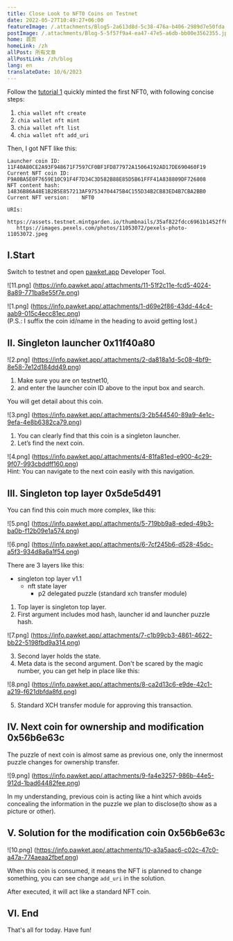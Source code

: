 ```yaml
---
title: Close Look to NFT0 Coins on Testnet
date: 2022-05-27T10:49:27+06:00
featureImage: /.attachments/Blog5-2a613d8d-5c38-476a-b406-2989d7e50fda.jpg
postImage: /.attachments/Blog-5-5f57f9a4-ea47-47e5-a6db-bb00e3562355.jpg
home: 首页
homeLink: /zh
allPost: 所有文章
allPostLink: /zh/blog
lang: en
translateDate: 10/6/2023
---
```


Follow the [tutorial 1](https://docs.chia.net/docs/15resources/nft_dev_guide/) quickly minted the first NFT0, with following concise steps:

1. `chia wallet nft create`
2. `chia wallet nft mint`
3. `chia wallet nft list`
4. `chia wallet nft add_uri`

Then, I got NFT like this:

```
Launcher coin ID:       11F40A80CE2A93F948671F7597CF0BF1FD877972A15064192AD17DE690460F19
Current NFT coin ID:    F9A0BA5E0F7659E10C91F4F7D34C3D582B88E85D5B61FFF41A838809DF726808
NFT content hash:       14836B86A48E1B2B5E857213AF97534704475B4C155D34B2CB83ED4B7CBA2BB0
Current NFT version:    NFT0

URIs:
   https://assets.testnet.mintgarden.io/thumbnails/35af822fdcc6961b1452ff61eb59638befb1591d8b2826cd8107114163732739.png
   https://images.pexels.com/photos/11053072/pexels-photo-11053072.jpeg

```

## I.Start

Switch to testnet and open [pawket.app](https://pawket.app) Developer Tool.

![11.png] (https://info.pawket.app/.attachments/11-51f2c11e-fcd5-4024-8a89-771ba8e55f7e.png)

![1.png] (https://info.pawket.app/.attachments/1-d69e2f86-43dd-44c4-aab9-015c4ecc81ec.png)  
(P.S.: I suffix the coin id/name in the heading to avoid getting lost.)

## II. Singleton launcher 0x11f40a80

![2.png] (https://info.pawket.app/.attachments/2-da818a1d-5c08-4bf9-8e58-7e12d184dd49.png)

1. Make sure you are on testnet10,
2. and enter the launcher coin ID above to the input box and search.

You will get detail about this coin.

![3.png] (https://info.pawket.app/.attachments/3-2b544540-89a9-4e1c-9efa-4e8b6382ca79.png)

1. You can clearly find that this coin is a singleton launcher.
2. Let’s find the next coin.

![4.png] (https://info.pawket.app/.attachments/4-81fa81ed-e900-4c29-9f07-993cbddff160.png)  
Hint: You can navigate to the next coin easily with this navigation.

## III. Singleton top layer 0x5de5d491

You can find this coin much more complex, like this:

![5.png] (https://info.pawket.app/.attachments/5-719bb9a8-eded-49b3-ba0b-f12b09e1a574.png)

![6.png] (https://info.pawket.app/.attachments/6-7cf245b6-d528-45dc-a5f3-934d8a6a1f54.png)

There are 3 layers like this:

- singleton top layer v1.1
  - nft state layer
     - p2 delegated puzzle (standard xch transfer module)

1. Top layer is singleton top layer.
2. First argument includes mod hash, launcher id and launcher puzzle hash.

![7.png] (https://info.pawket.app/.attachments/7-c1b99cb3-4861-4622-bb22-5198fbd9a314.png)

3. Second layer holds the state.
4. Meta data is the second argument. Don't be scared by the magic number, you can get help in place like this:

![8.png] (https://info.pawket.app/.attachments/8-ca2d13c6-e9de-42c1-a219-f621dbfda8fd.png)

5. Standard XCH transfer module for approving this transaction.

## IV. Next coin for ownership and modification 0x56b6e63c

The puzzle of next coin is almost same as previous one, only the innermost puzzle changes for ownership transfer.

![9.png] (https://info.pawket.app/.attachments/9-fa4e3257-986b-44e5-912d-1bad64482fee.png)

In my understanding, previous coin is acting like a hint which avoids concealing the information in the puzzle we plan to disclose(to show as a picture or other).

## V. Solution for the modification coin 0x56b6e63c

![10.png] (https://info.pawket.app/.attachments/10-a3a5aac6-c02c-47c0-a47a-774aeaa2fbef.png)

When this coin is consumed, it means the NFT is planned to change something, you can see change `add_uri` in the solution.

After executed, it will act like a standard NFT coin.

## VI. End

That's all for today. Have fun!

